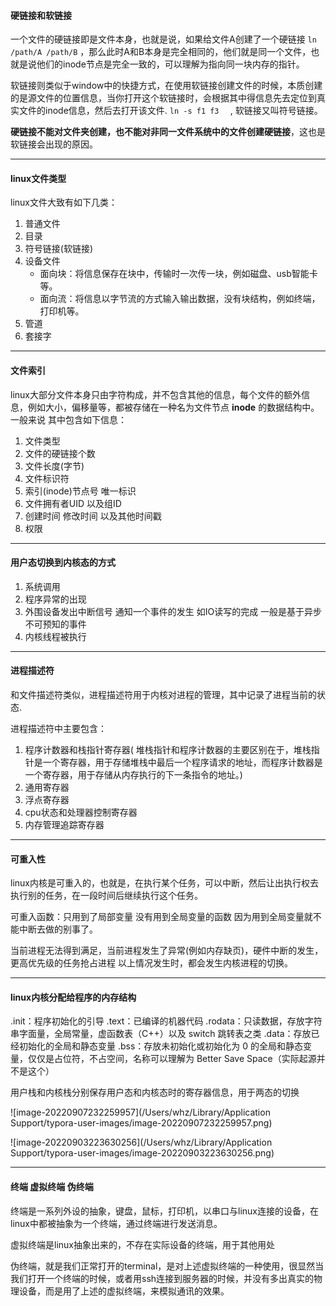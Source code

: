 #### 硬链接和软链接

一个文件的硬链接即是文件本身，也就是说，如果给文件A创建了一个硬链接 ``ln /path/A /path/B`` ，那么此时A和B本身是完全相同的，他们就是同一个文件，也就是说他们的inode节点是完全一致的，可以理解为指向同一块内存的指针。

软链接则类似于window中的快捷方式，在使用软链接创建文件的时候，本质创建的是源文件的位置信息，当你打开这个软链接时，会根据其中得信息先去定位到真实文件的inode信息，然后去打开该文件. ``ln -s f1 f3  `` , 软链接又叫符号链接。

**硬链接不能对文件夹创建，也不能对非同一文件系统中的文件创建硬链接**，这也是软链接会出现的原因。

---

#### linux文件类型

linux文件大致有如下几类：

1. 普通文件
2. 目录
3. 符号链接(软链接)
4. 设备文件
   - 面向块：将信息保存在块中，传输时一次传一块，例如磁盘、usb智能卡等。
   - 面向流：将信息以字节流的方式输入输出数据，没有块结构，例如终端，打印机等。
5. 管道
6. 套接字

---

#### 文件索引

linux大部分文件本身只由字符构成，并不包含其他的信息，每个文件的额外信息，例如大小，偏移量等，都被存储在一种名为文件节点 **inode** 的数据结构中。一般来说 其中包含如下信息：

1. 文件类型
2. 文件的硬链接个数
3. 文件长度(字节)
4. 文件标识符
5. 索引(inode)节点号 唯一标识
6. 文件拥有者UID 以及组ID
7. 创建时间 修改时间 以及其他时间戳
8. 权限

---

#### 用户态切换到内核态的方式

1. 系统调用
2. 程序异常的出现
3. 外围设备发出中断信号 通知一个事件的发生 如IO读写的完成 一般是基于异步 不可预知的事件
4. 内核线程被执行

---

#### 进程描述符

和文件描述符类似，进程描述符用于内核对进程的管理，其中记录了进程当前的状态.

进程描述符中主要包含：

1. 程序计数器和栈指针寄存器( 堆栈指针和程序计数器的主要区别在于，堆栈指针是一个寄存器，用于存储堆栈中最后一个程序请求的地址，而程序计数器是一个寄存器，用于存储从内存执行的下一条指令的地址。)
2. 通用寄存器
3. 浮点寄存器
4. cpu状态和处理器控制寄存器
5. 内存管理追踪寄存器

---

#### 可重入性

linux内核是可重入的，也就是，在执行某个任务，可以中断，然后让出执行权去执行别的任务，在一段时间后继续执行这个任务。

可重入函数：只用到了局部变量 没有用到全局变量的函数 因为用到全局变量就不能中断去做的别事了。

当前进程无法得到满足，当前进程发生了异常(例如内存缺页)，硬件中断的发生，更高优先级的任务抢占进程 以上情况发生时，都会发生内核进程的切换。

---

#### linux内核分配给程序的内存结构

.init：程序初始化的引导
.text：已编译的机器代码
.rodata：只读数据，存放字符串字面量，全局常量，虚函数表（C++）以及 switch 跳转表之类
.data：存放已经初始化的全局和静态变量
.bss：存放未初始化或初始化为 0 的全局和静态变量，仅仅是占位符，不占空间，名称可以理解为 Better Save Space（实际起源并不是这个）

用户栈和内核栈分别保存用户态和内核态时的寄存器信息，用于两态的切换

![image-20220907232259957](/Users/whz/Library/Application Support/typora-user-images/image-20220907232259957.png)

![image-20220903223630256](/Users/whz/Library/Application Support/typora-user-images/image-20220903223630256.png)

---

#### 终端 虚拟终端 伪终端

终端是一系列外设的抽象，键盘，鼠标，打印机，以串口与linux连接的设备，在linux中都被抽象为一个终端，通过终端进行发送消息。

虚拟终端是linux抽象出来的，不存在实际设备的终端，用于其他用处

伪终端，就是我们正常打开的terminal，是对上述虚拟终端的一种使用，很显然当我们打开一个终端的时候，或者用ssh连接到服务器的时候，并没有多出真实的物理设备，而是用了上述的虚拟终端，来模拟通讯的效果。

